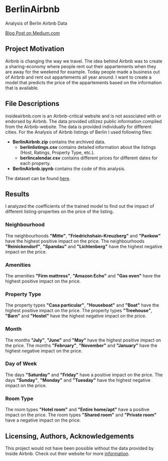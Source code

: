 # BerlinAirbnb
Analysis of Berlin Airbnb Data

[Blog Post on Medium.com](https://medium.com/@pouya.kholdi/wanna-make-money-using-airbnb-in-berlin-check-this-out-cc05ddb418a3)

## Project Motivation
Airbnb is changing the way we travel.
The idea behind Airbnb was to create a sharing-economy where people rent out their appartements when they are away for the weekend for example.
Today people made a business out of Airbnb and rent out appartements all year around.
I want to create a model that predicts the price of the appartements based on the information that is available.

## File Descriptions
insideairbnb.com is an Airbnb-critical website and is not associated with or endorsed by Airbnb.
The data provided utilizez public information compiled from the Airbnb-website.
The data is provided individually for different cities.
For the Analysis of Airbnb listings of Berlin I used following files:
* **BerlinAirbnb.zip** contains the archived data.
  * **berlinlistings.csv** contains detailed information about the listings (Host, Ratings, Property Type, etc.).
  * **berlincalendar.csv** contains different prices for different dates for each property.
* **BerlinAirbnb.ipynb** contains the code of this analysis.

The dataset can be found [here](http://insideairbnb.com/get-the-data.html).

## Results
I analyzed the coefficients of the trained model to find out the impact of different listing-properties on the price of the listing.

### Neighbourhood
The neighbourhoods **"Mitte"**, **"Friedrichshain-Kreuzberg"** and **"Pankow"** have the highest positive impact on the price.
The neighbourhoods **"Reinickendorf"**, **"Spandau"** and **"Lichtenberg"** have the highest negative impact on the price.

### Amenities
The amenities **"Firm mattress"**, **"Amazon Echo"** and **"Gas oven"** have the highest positive impact on the price.

### Property Type
The property types **"Casa particular"**, **"Houseboat"** and **"Boat"** have the highest positive impact on the price.
The property types **"Treehouse"**, **"Barn"** and **"Hostel"** have the highest negative impact on the price.

### Month
The months **"July"**, **"June"** and **"May"** have the highest positive impact on the price.
The months **"February"**, **"November"** and **"January"** have the highest negative impact on the price.

### Day of Week
The days **"Saturday"** and **"Friday"** have a positive impact on the price.
The days **"Sunday"**, **"Monday"** and **"Tuesday"** have the highest negative impact on the price.

### Room Type
The room types **"Hotel room"** and **"Entire home/apt"** have a positive impact on the price.
The room types **"Shared room"** and **"Private room"** have a negative impact on the price.

## Licensing, Authors, Acknowledgements
This project would not have been possible without the data provided by Inside Airbnb.
Check out their website for more [information](http://insideairbnb.com/behind.html).
